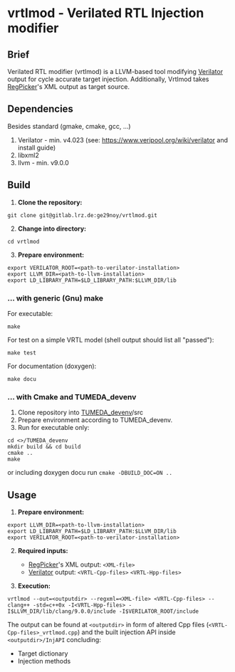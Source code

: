# vrtlmod - Verilated RTL Injection modifier

## Brief
Verilated RTL modifier (vrtlmod) is a LLVM-based tool modifying <a href="https://www.veripool.org/wiki/verilator" title="Verilator homepage">Verilator</a> output for cycle accurate target injection. Additionally, Vrtlmod takes <a href="https://gitlab.lrz.de/ge29noy/regpicker" title="regpicker git">RegPicker</a>'s XML output as target source.

## Dependencies
Besides standard (gmake, cmake, gcc, ...)

1. Verilator      - min. v4.023 (see: https://www.veripool.org/wiki/verilator and install guide)
2. libxml2
3. llvm			  - min. v9.0.0

## Build
1. **Clone the repository:**
```
git clone git@gitlab.lrz.de:ge29noy/vrtlmod.git
```

2. **Change into directory:**
```
cd vrtlmod
```

3. **Prepare environment:**
```
export VERILATOR_ROOT=<path-to-verilator-installation>
export LLVM_DIR=<path-to-llvm-installation>
export LD_LIBRARY_PATH=$LD_LIBRARY_PATH:$LLVM_DIR/lib
```

### ... with generic (Gnu) make
For executable:
```
make
```
For test on a simple VRTL model (shell output should list all "passed"):
```
make test
```
For documentation (doxygen):
```
make docu
```

### ... with Cmake and TUMEDA_devenv
1. Clone repository into <a href="https://gitlab.lrz.de/de-tum-ei-eda-esl/TUMEDA_devenv" title="TUMEDA development environment">TUMEDA_devenv</a>/src
2. Prepare environment according to TUMEDA_devenv.
3. Run for executable only:
```
cd <>/TUMEDA_devenv
mkdir build && cd build
cmake ..
make
```
or including doxygen docu run ```cmake -DBUILD_DOC=ON ..``` 

## Usage
1. **Prepare environment:**
```
export LLVM_DIR=<path-to-llvm-installation>
export LD_LIBRARY_PATH=$LD_LIBRARY_PATH:$LLVM_DIR/lib
export VERILATOR_ROOT=<path-to-verilator-installation>
```

2. **Required inputs:**

	- <a href="https://gitlab.lrz.de/ge29noy/regpicker" title="regpicker git">RegPicker</a>'s XML output: `<XML-file>`
	- <a href="https://www.veripool.org/wiki/verilator" title="Verilator homepage">Verilator</a> output: `<VRTL-Cpp-files>` `<VRTL-Hpp-files>`
	
3. **Execution:**

```
vrtlmod --out=<outputdir> --regxml=<XML-file> <VRTL-Cpp-files> -- clang++ -std=c++0x -I<VRTL-Hpp-files> -I$LLVM_DIR/lib/clang/9.0.0/include -I$VERILATOR_ROOT/include
```	

The output can be found at `<outputdir>` in form of altered Cpp files (`<VRTL-Cpp-files>_vrtlmod.cpp`) and the built injection API inside `<outputdir>/InjAPI` concluding:
- Target dictionary
- Injection methods 
